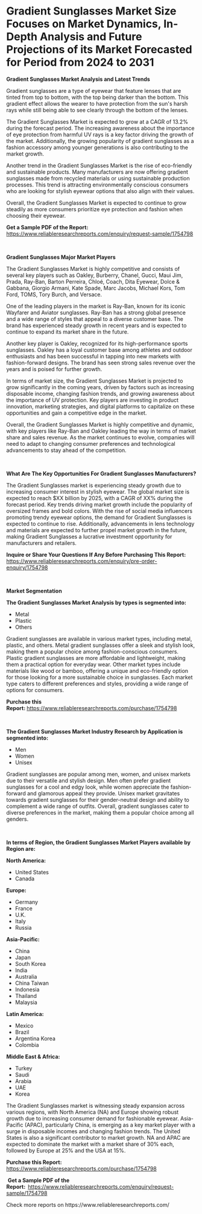 <p><h1>Gradient Sunglasses Market Size Focuses on Market Dynamics, In-Depth Analysis and Future Projections of its Market Forecasted for Period from 2024 to 2031</h1></p><p><strong>Gradient Sunglasses Market Analysis and Latest Trends</strong></p>
<p><p>Gradient sunglasses are a type of eyewear that feature lenses that are tinted from top to bottom, with the top being darker than the bottom. This gradient effect allows the wearer to have protection from the sun's harsh rays while still being able to see clearly through the bottom of the lenses.</p><p>The Gradient Sunglasses Market is expected to grow at a CAGR of 13.2% during the forecast period. The increasing awareness about the importance of eye protection from harmful UV rays is a key factor driving the growth of the market. Additionally, the growing popularity of gradient sunglasses as a fashion accessory among younger generations is also contributing to the market growth.</p><p>Another trend in the Gradient Sunglasses Market is the rise of eco-friendly and sustainable products. Many manufacturers are now offering gradient sunglasses made from recycled materials or using sustainable production processes. This trend is attracting environmentally conscious consumers who are looking for stylish eyewear options that also align with their values.</p><p>Overall, the Gradient Sunglasses Market is expected to continue to grow steadily as more consumers prioritize eye protection and fashion when choosing their eyewear.</p></p>
<p><strong>Get a Sample PDF of the Report:&nbsp;</strong> <a href="https://www.reliableresearchreports.com/enquiry/request-sample/1754798">https://www.reliableresearchreports.com/enquiry/request-sample/1754798</a></p>
<p>&nbsp;</p>
<p><strong>Gradient Sunglasses Major Market Players</strong></p>
<p><p>The Gradient Sunglasses Market is highly competitive and consists of several key players such as Oakley, Burberry, Chanel, Gucci, Maui Jim, Prada, Ray-Ban, Barton Perreira, Chloé, Coach, Dita Eyewear, Dolce & Gabbana, Giorgio Armani, Kate Spade, Marc Jacobs, Michael Kors, Tom Ford, TOMS, Tory Burch, and Versace.</p><p>One of the leading players in the market is Ray-Ban, known for its iconic Wayfarer and Aviator sunglasses. Ray-Ban has a strong global presence and a wide range of styles that appeal to a diverse customer base. The brand has experienced steady growth in recent years and is expected to continue to expand its market share in the future.</p><p>Another key player is Oakley, recognized for its high-performance sports sunglasses. Oakley has a loyal customer base among athletes and outdoor enthusiasts and has been successful in tapping into new markets with fashion-forward designs. The brand has seen strong sales revenue over the years and is poised for further growth.</p><p>In terms of market size, the Gradient Sunglasses Market is projected to grow significantly in the coming years, driven by factors such as increasing disposable income, changing fashion trends, and growing awareness about the importance of UV protection. Key players are investing in product innovation, marketing strategies, and digital platforms to capitalize on these opportunities and gain a competitive edge in the market.</p><p>Overall, the Gradient Sunglasses Market is highly competitive and dynamic, with key players like Ray-Ban and Oakley leading the way in terms of market share and sales revenue. As the market continues to evolve, companies will need to adapt to changing consumer preferences and technological advancements to stay ahead of the competition.</p></p>
<p>&nbsp;</p>
<p><strong>What Are The Key Opportunities For Gradient Sunglasses Manufacturers?</strong></p>
<p><p>The Gradient Sunglasses market is experiencing steady growth due to increasing consumer interest in stylish eyewear. The global market size is expected to reach $XX billion by 2025, with a CAGR of XX% during the forecast period. Key trends driving market growth include the popularity of oversized frames and bold colors. With the rise of social media influencers promoting trendy eyewear options, the demand for Gradient Sunglasses is expected to continue to rise. Additionally, advancements in lens technology and materials are expected to further propel market growth in the future, making Gradient Sunglasses a lucrative investment opportunity for manufacturers and retailers.</p></p>
<p><strong>Inquire or Share Your Questions If Any Before Purchasing This Report:</strong> <a href="https://www.reliableresearchreports.com/enquiry/pre-order-enquiry/1754798">https://www.reliableresearchreports.com/enquiry/pre-order-enquiry/1754798</a></p>
<p>&nbsp;</p>
<p><strong>Market Segmentation</strong></p>
<p><strong>The Gradient Sunglasses Market Analysis by types is segmented into:</strong></p>
<p><ul><li>Metal</li><li>Plastic</li><li>Others</li></ul></p>
<p><p>Gradient sunglasses are available in various market types, including metal, plastic, and others. Metal gradient sunglasses offer a sleek and stylish look, making them a popular choice among fashion-conscious consumers. Plastic gradient sunglasses are more affordable and lightweight, making them a practical option for everyday wear. Other market types include materials like wood or bamboo, offering a unique and eco-friendly option for those looking for a more sustainable choice in sunglasses. Each market type caters to different preferences and styles, providing a wide range of options for consumers.</p></p>
<p><strong>Purchase this Report:&nbsp;</strong><a href="https://www.reliableresearchreports.com/purchase/1754798">https://www.reliableresearchreports.com/purchase/1754798</a></p>
<p>&nbsp;</p>
<p><strong>The Gradient Sunglasses Market Industry Research by Application is segmented into:</strong></p>
<p><ul><li>Men</li><li>Women</li><li>Unisex</li></ul></p>
<p><p>Gradient sunglasses are popular among men, women, and unisex markets due to their versatile and stylish design. Men often prefer gradient sunglasses for a cool and edgy look, while women appreciate the fashion-forward and glamorous appeal they provide. Unisex market gravitates towards gradient sunglasses for their gender-neutral design and ability to complement a wide range of outfits. Overall, gradient sunglasses cater to diverse preferences in the market, making them a popular choice among all genders.</p></p>
<p>&nbsp;</p>
<p><strong>In terms of Region, the Gradient Sunglasses Market Players available by Region are:</strong></p>
<p>
    <p> <strong> North America: </strong>
        <ul>
            <li>United States</li>
            <li>Canada</li>
        </ul>
        </p> 
    <p> <strong> Europe: </strong>
        <ul>
            <li>Germany</li>
            <li>France</li>
            <li>U.K.</li>
            <li>Italy</li>
            <li>Russia</li>
        </ul>
        </p> 
    <p> <strong> Asia-Pacific: </strong>
        <ul>
            <li>China</li>
            <li>Japan</li>
            <li>South Korea</li>
            <li>India</li>
            <li>Australia</li>
            <li>China Taiwan</li>
            <li>Indonesia</li>
            <li>Thailand</li>
            <li>Malaysia</li>
        </ul>
        </p> 
    <p> <strong> Latin America: </strong>
        <ul>
            <li>Mexico</li>
            <li>Brazil</li>
            <li>Argentina Korea</li>
            <li>Colombia</li>
        </ul>
        </p> 
    <p> <strong> Middle East & Africa: </strong>
        <ul>
            <li>Turkey</li>
            <li>Saudi</li>
            <li>Arabia</li>
            <li>UAE</li>
            <li>Korea</li>
        </ul>
    </p>
    </p>
<p><p>The Gradient Sunglasses market is witnessing steady expansion across various regions, with North America (NA) and Europe showing robust growth due to increasing consumer demand for fashionable eyewear. Asia-Pacific (APAC), particularly China, is emerging as a key market player with a surge in disposable incomes and changing fashion trends. The United States is also a significant contributor to market growth. NA and APAC are expected to dominate the market with a market share of 30% each, followed by Europe at 25% and the USA at 15%.</p></p>
<p><strong>Purchase this Report: </strong><a href="https://www.reliableresearchreports.com/purchase/1754798">https://www.reliableresearchreports.com/purchase/1754798</a></p>
<p>&nbsp;<strong>Get a Sample PDF of the Report:&nbsp;&nbsp;</strong><a href="https://www.reliableresearchreports.com/enquiry/request-sample/1754798">https://www.reliableresearchreports.com/enquiry/request-sample/1754798</a></p>
<p><strong></strong></p>
<p>Check more reports on https://www.reliableresearchreports.com/</p>
